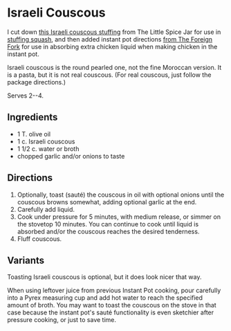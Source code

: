# Israeli Couscous

I cut down [this Israeli couscous stuffing](https://littlespicejar.com/stuffed-butternut-squash-curried-couscous-salad/) from The Little Spice Jar for use in [stuffing squash](../roots/stuffedSquash.md), and then added instant pot directions [from The Foreign Fork](https://foreignfork.com/cous-cous-recipe/) for use in absorbing extra chicken liquid when making chicken in the instant pot.

Israeli couscous is the round pearled one, not the fine Moroccan version.  It is a pasta, but it is not real couscous.  (For real couscous, just follow the package directions.)

Serves 2--4.

## Ingredients 

* 1 T. olive oil
* 1 c. Israeli couscous
* 1 1/2 c. water or broth
* chopped garlic and/or onions to taste


## Directions

1. Optionally, toast (sauté) the couscous in oil with optional onions until the couscous browns somewhat, adding optional garlic at the end.
2. Carefully add liquid.
3. Cook under pressure for 5 minutes, with medium release, or simmer on the stovetop 10 minutes.  You can continue to cook until liquid is absorbed and/or the couscous reaches the desired tenderness.
4. Fluff couscous.

## Variants

Toasting Israeli couscous is optional, but it does look nicer that way.

When using leftover juice from previous Instant Pot cooking, pour carefully into a Pyrex measuring cup and add hot water to reach the specified amount of broth.  You may want to toast the couscous on the stove in that case because the instant pot's sauté functionality is even sketchier after pressure cooking, or just to save time.
